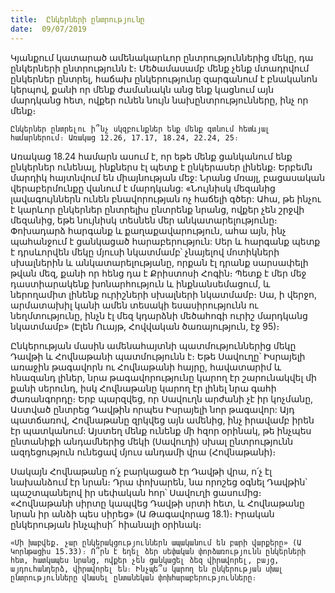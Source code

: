 ```yaml
---
title:  Ընկերների ընտրությունը
date:  09/07/2019
---
```


Կյանքում կատարած ամենակարևոր ընտրություններից մեկը, դա ընկերների ընտրությունն է։ Մեծամասամբ մենք չենք մտադրվում ընկերներ ընտրել, հաճախ ընկերությունը զարգանում է բնականոն կերպով, քանի որ մենք ժամանակն անց ենք կացնում այն մարդկանց հետ, ովքեր ունեն նույն նախընտրությունները, ինչ որ մենք։

`Ընկերներ ընտրելու ի՞նչ սկզբունքներ ենք մենք գտնում հետևյալ համարներում։ Առակաց 12.26, 17.17, 18.24, 22.24, 25։`

Առակաց 18.24 համարն ասում է, որ եթե մենք ցանկանում ենք ընկերներ ունենալ, ինքներս էլ պետք է ընկերասեր լինենք։ Երբեմն մարդիկ հայտնվում են միայնության մեջ: Նրանց մռայլ, բացասական վերաբերմունքը վանում է մարդկանց: «Նույնիսկ մեզանից լավագույններն ունեն բնավորության ոչ հաճելի գծեր: Ահա, թե ինչու է կարևոր ընկերներ ընտրելիս ընտրենք նրանց, ովքեր չեն շրջվի մեզանից, եթե նույնիսկ տեսնեն մեր անկատարելությունը։ Փոխադարձ հարգանք և քաղաքավարություն, ահա այն, ինչ պահանջում է ցանկացած հարաբերություն: Սեր և հարգանք պետք է դրսևորվեն մեկը մյուսի նկատմամբ՝ չնայելով մոտիկների սխալներին և անկատարելությանը, որքան էլ դրանք սարսափելի թվան մեզ, քանի որ հենց դա է Քրիստոսի Հոգին։ Պետք է մեր մեջ դաստիարակենք խոնարհություն և ինքնանսեմացում, և ներողամիտ լինենք ուրիշների սխալների նկատմամբ։ Սա, ի վերջո, արմատախիլ կանի ամեն տեսակի եսասիրությունն ու նեղմտությունը, ինչն էլ մեզ կդարձնի մեծահոգի ուրիշ մարդկանց նկատմամբ» (Էլեն Ուայթ, Հովվական ծառայություն, էջ 95)։

Ընկերության մասին ամենահայտնի պատմություններից մեկը Դավթի և Հովնաթանի պատմությունն է։ Եթե Սավուղը՝ Իսրայելի առաջին թագավորն ու Հովնաթանի հայրը, հավատարիմ և հնազանդ լիներ, նրա թագավորությունը կարող էր շարունակվել մի քանի սերունդ, իսկ Հովնաթանը կարող էր լինել նրա գահի ժառանգորդը։ Երբ պարզվեց, որ Սավուղն արժանի չէ իր կոչմանը, Աստված ընտրեց Դավթին որպես Իսրայելի նոր թագավոր: Այդ պատճառով, Հովնաթանը զրկվեց այն ամենից, ինչ իրավամբ իրեն էր պատկանում: Այստեղ մենք ունենք մի հզոր օրինակ, թե ինչպես ընտանիքի անդամներից մեկի (Սավուղի) սխալ ընտրությունն ազդեցություն ունեցավ մյուս անդամի վրա (Հովնաթանի)։

Սակայն Հովնաթանը ո՛չ բարկացած էր Դավթի վրա, ո՛չ էլ նախանձում էր նրան։ Դրա փոխարեն, նա որոշեց օգնել Դավթին՝ պաշտպանելով իր սեփական հոր՝ Սավուղի ցասումից։ «Հովնաթանի սիրտը կապվեց Դավթի սրտի հետ, և Հովնաթանը նրան իր անձի պես սիրեց» (Ա Թագավորաց 18.1)։ Իրական ընկերության ինչպիսի՜ հիանալի օրինակ։

`«Մի խաբվեք. չար ընկերակցություններն ապականում են բարի վարքերը» (Ա Կորնթացիս 15.33)։ Ո՞րն է եղել ձեր սեփական փորձառությունն ընկերների հետ, հատկապես նրանց, ովքեր չեն ցանկացել ձեզ վիրավորել, բայց, այդուհանդերձ, վիրավորել են։ Ինչպե՞ս կարող են ընկերության սխալ ընտրությունները վնասել ընտանեկան փոխհարաբերությունները։`